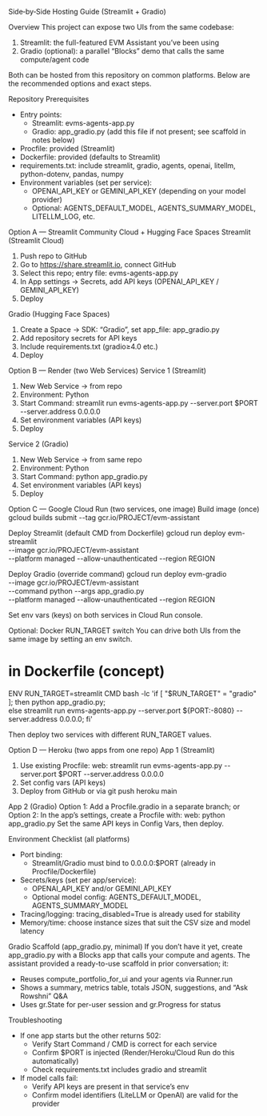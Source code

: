 Side‑by‑Side Hosting Guide (Streamlit + Gradio)

Overview
This project can expose two UIs from the same codebase:
1) Streamlit: the full-featured EVM Assistant you’ve been using
2) Gradio (optional): a parallel “Blocks” demo that calls the same compute/agent code

Both can be hosted from this repository on common platforms. Below are the recommended options and exact steps.

Repository Prerequisites
- Entry points:
  - Streamlit: evms-agents-app.py
  - Gradio: app_gradio.py (add this file if not present; see scaffold in notes below)
- Procfile: provided (Streamlit)
- Dockerfile: provided (defaults to Streamlit)
- requirements.txt: include streamlit, gradio, agents, openai, litellm, python-dotenv, pandas, numpy
- Environment variables (set per service):
  - OPENAI_API_KEY or GEMINI_API_KEY (depending on your model provider)
  - Optional: AGENTS_DEFAULT_MODEL, AGENTS_SUMMARY_MODEL, LITELLM_LOG, etc.

Option A — Streamlit Community Cloud + Hugging Face Spaces
Streamlit (Streamlit Cloud)
1. Push repo to GitHub
2. Go to https://share.streamlit.io, connect GitHub
3. Select this repo; entry file: evms-agents-app.py
4. In App settings → Secrets, add API keys (OPENAI_API_KEY / GEMINI_API_KEY)
5. Deploy

Gradio (Hugging Face Spaces)
1. Create a Space → SDK: “Gradio”, set app_file: app_gradio.py
2. Add repository secrets for API keys
3. Include requirements.txt (gradio≥4.0 etc.)
4. Deploy

Option B — Render (two Web Services)
Service 1 (Streamlit)
1. New Web Service → from repo
2. Environment: Python
3. Start Command: streamlit run evms-agents-app.py --server.port $PORT --server.address 0.0.0.0
4. Set environment variables (API keys)
5. Deploy

Service 2 (Gradio)
1. New Web Service → from same repo
2. Environment: Python
3. Start Command: python app_gradio.py
4. Set environment variables (API keys)
5. Deploy

Option C — Google Cloud Run (two services, one image)
Build image (once)
  gcloud builds submit --tag gcr.io/PROJECT/evm-assistant

Deploy Streamlit (default CMD from Dockerfile)
  gcloud run deploy evm-streamlit \
    --image gcr.io/PROJECT/evm-assistant \
    --platform managed --allow-unauthenticated --region REGION

Deploy Gradio (override command)
  gcloud run deploy evm-gradio \
    --image gcr.io/PROJECT/evm-assistant \
    --command python --args app_gradio.py \
    --platform managed --allow-unauthenticated --region REGION

Set env vars (keys) on both services in Cloud Run console.

Optional: Docker RUN_TARGET switch
You can drive both UIs from the same image by setting an env switch.

  # in Dockerfile (concept)
  ENV RUN_TARGET=streamlit
  CMD bash -lc 'if [ "$RUN_TARGET" = "gradio" ]; then python app_gradio.py; \
    else streamlit run evms-agents-app.py --server.port ${PORT:-8080} --server.address 0.0.0.0; fi'

Then deploy two services with different RUN_TARGET values.

Option D — Heroku (two apps from one repo)
App 1 (Streamlit)
1. Use existing Procfile: web: streamlit run evms-agents-app.py --server.port $PORT --server.address 0.0.0.0
2. Set config vars (API keys)
3. Deploy from GitHub or via git push heroku main

App 2 (Gradio)
Option 1: Add a Procfile.gradio in a separate branch; or
Option 2: In the app’s settings, create a Procfile with: web: python app_gradio.py
Set the same API keys in Config Vars, then deploy.

Environment Checklist (all platforms)
- Port binding:
  - Streamlit/Gradio must bind to 0.0.0.0:$PORT (already in Procfile/Dockerfile)
- Secrets/keys (set per app/service):
  - OPENAI_API_KEY and/or GEMINI_API_KEY
  - Optional model config: AGENTS_DEFAULT_MODEL, AGENTS_SUMMARY_MODEL
- Tracing/logging: tracing_disabled=True is already used for stability
- Memory/time: choose instance sizes that suit the CSV size and model latency

Gradio Scaffold (app_gradio.py, minimal)
If you don’t have it yet, create app_gradio.py with a Blocks app that calls your compute and agents. The assistant provided a ready-to-use scaffold in prior conversation; it:
- Reuses compute_portfolio_for_ui and your agents via Runner.run
- Shows a summary, metrics table, totals JSON, suggestions, and “Ask Rowshni” Q&A
- Uses gr.State for per-user session and gr.Progress for status

Troubleshooting
- If one app starts but the other returns 502:
  - Verify Start Command / CMD is correct for each service
  - Confirm $PORT is injected (Render/Heroku/Cloud Run do this automatically)
  - Check requirements.txt includes gradio and streamlit
- If model calls fail:
  - Verify API keys are present in that service’s env
  - Confirm model identifiers (LiteLLM or OpenAI) are valid for the provider

